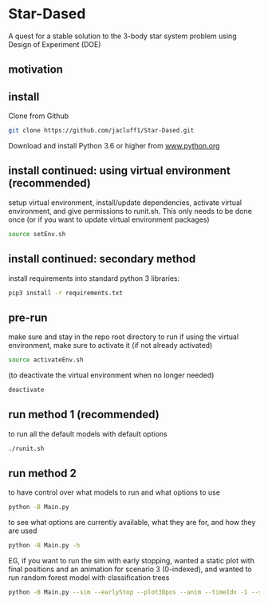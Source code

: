 Star-Dased
==========
A quest for a stable solution to the 3-body star system problem using Design of Experiment (DOE)

motivation
----------

install
-------
Clone from Github
```bash
git clone https://github.com/jacluff1/Star-Dased.git
```
Download and install Python 3.6 or higher from www.python.org

install continued: using virtual environment (recommended)
----------------------------------------------------------
setup virtual environment, install/update dependencies, activate virtual environment, and give permissions to runit.sh. This only needs to be done once (or if you want to update virtual environment packages)
```bash
source setEnv.sh
```
install continued: secondary method
-----------------------------------
install requirements into standard python 3 libraries:
```bash
pip3 install -r requirements.txt
```

pre-run
-------
make sure and stay in the repo root directory to run
if using the virtual environment, make sure to activate it (if not already activated)
```bash
source activateEnv.sh
```
(to deactivate the virtual environment when no longer needed)
```bash
deactivate
```

run method 1 (recommended)
--------------------------
to run all the default models with default options
```bash
./runit.sh
```

run method 2
------------
to have control over what models to run and what options to use
```bash
python -B Main.py
```
to see what options are currently available, what they are for, and how they are used
```bash
python -B Main.py -h
```
EG, if you want to run the sim with early stopping, wanted a static plot with final positions and an animation for scenario 3 (0-indexed), and wanted to run random forest model with classification trees
```bash
python -B Main.py --sim --earlyStop --plot3Dpos --anim --timeIdx -1 --sampleRowIdx 2 --rfc
```
